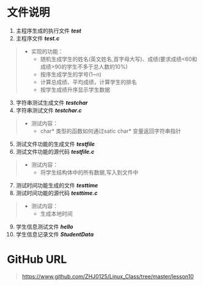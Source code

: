# 文件说明

1. 主程序生成的执行文件 ***test***
2. 主程序文件 ***test.c***
> - 实现的功能：
>     - 随机生成学生的姓名(英文姓名,首字母大写)、成绩(要求成绩<60和成绩>90的学生不多于总人数的10%)
>     - 按序生成学生的学号(1~n)
>     - 计算总成绩、平均成绩，计算学生的排名
>     - 按学生成绩升序显示学生数据

3. 字符串测试生成文件 ***testchar***
4. 字符串测试文件 ***testchar.c***
> 
> - 测试内容：
>     - char* 类型的函数如何通过satic char* 变量返回字符串指针

5. 测试文件功能的生成文件 ***testfile***
6. 测试文件功能的源代码 ***testfile.c***
> - 测试内容：
>     - 将学生结构体中的所有数据,写入到文件中

7. 测试时间功能生成的文件 ***testtime***
8. 测试时间功能的源代码 ***testtime.c***
> - 测试内容：
>     - 生成本地时间

9. 学生信息测试文件 ***hello***
10. 学生信息记录文件 ***StudentData***

# GitHub URL
> https://www.github.com/ZHJ0125/Linux_Class/tree/master/lesson10
